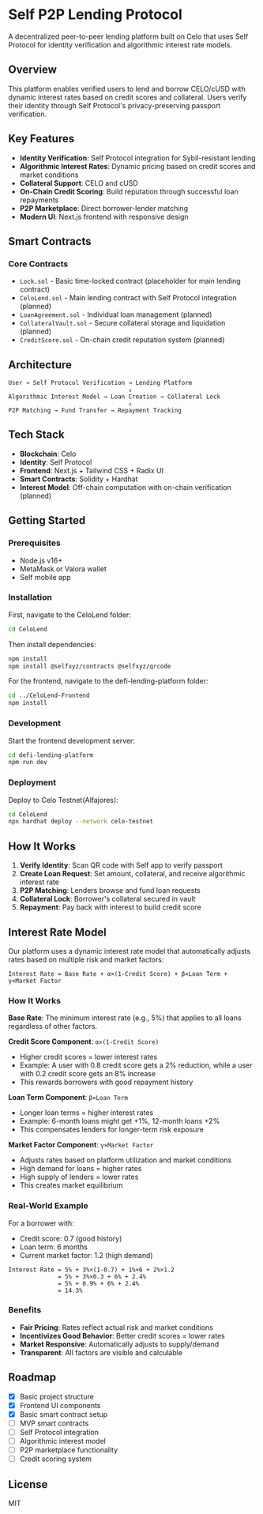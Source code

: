 # Self P2P Lending Protocol

A decentralized peer-to-peer lending platform built on Celo that uses Self Protocol for identity verification and algorithmic interest rate models.

## Overview

This platform enables verified users to lend and borrow CELO/cUSD with dynamic interest rates based on credit scores and collateral. Users verify their identity through Self Protocol's privacy-preserving passport verification.

## Key Features

- **Identity Verification**: Self Protocol integration for Sybil-resistant lending
- **Algorithmic Interest Rates**: Dynamic pricing based on credit scores and market conditions
- **Collateral Support**: CELO and cUSD
- **On-Chain Credit Scoring**: Build reputation through successful loan repayments
- **P2P Marketplace**: Direct borrower-lender matching
- **Modern UI**: Next.js frontend with responsive design

## Smart Contracts

### Core Contracts

- `Lock.sol` - Basic time-locked contract (placeholder for main lending contract)
- `CeloLend.sol` - Main lending contract with Self Protocol integration (planned)
- `LoanAgreement.sol` - Individual loan management (planned)
- `CollateralVault.sol` - Secure collateral storage and liquidation (planned)
- `CreditScore.sol` - On-chain credit reputation system (planned)

## Architecture

```
User → Self Protocol Verification → Lending Platform
                                  ↓
Algorithmic Interest Model → Loan Creation → Collateral Lock
                                  ↓
P2P Matching → Fund Transfer → Repayment Tracking
```

## Tech Stack

- **Blockchain**: Celo
- **Identity**: Self Protocol
- **Frontend**: Next.js + Tailwind CSS + Radix UI
- **Smart Contracts**: Solidity + Hardhat
- **Interest Model**: Off-chain computation with on-chain verification (planned)

## Getting Started

### Prerequisites

- Node.js v16+
- MetaMask or Valora wallet
- Self mobile app

### Installation

First, navigate to the CeloLend folder:

```bash
cd CeloLend
```

Then install dependencies:

```bash
npm install
npm install @selfxyz/contracts @selfxyz/qrcode
```

For the frontend, navigate to the defi-lending-platform folder:

```bash
cd ../CeloLend-Frontend
npm install
```

### Development

Start the frontend development server:

```bash
cd defi-lending-platform
npm run dev
```

### Deployment

Deploy to Celo Testnet(Alfajores):

```bash
cd CeloLend
npx hardhat deploy --network celo-testnet
```

## How It Works

1. **Verify Identity**: Scan QR code with Self app to verify passport
2. **Create Loan Request**: Set amount, collateral, and receive algorithmic interest rate
3. **P2P Matching**: Lenders browse and fund loan requests
4. **Collateral Lock**: Borrower's collateral secured in vault
5. **Repayment**: Pay back with interest to build credit score

## Interest Rate Model

Our platform uses a dynamic interest rate model that automatically adjusts rates based on multiple risk and market factors:

```
Interest Rate = Base Rate + α×(1-Credit Score) + β×Loan Term + γ×Market Factor
```

### How It Works

**Base Rate**: The minimum interest rate (e.g., 5%) that applies to all loans regardless of other factors.

**Credit Score Component**: `α×(1-Credit Score)`

- Higher credit scores = lower interest rates
- Example: A user with 0.8 credit score gets a 2% reduction, while a user with 0.2 credit score gets an 8% increase
- This rewards borrowers with good repayment history

**Loan Term Component**: `β×Loan Term`

- Longer loan terms = higher interest rates
- Example: 6-month loans might get +1%, 12-month loans +2%
- This compensates lenders for longer-term risk exposure

**Market Factor Component**: `γ×Market Factor`

- Adjusts rates based on platform utilization and market conditions
- High demand for loans = higher rates
- High supply of lenders = lower rates
- This creates market equilibrium

### Real-World Example

For a borrower with:

- Credit score: 0.7 (good history)
- Loan term: 6 months
- Current market factor: 1.2 (high demand)

```
Interest Rate = 5% + 3%×(1-0.7) + 1%×6 + 2%×1.2
              = 5% + 3%×0.3 + 6% + 2.4%
              = 5% + 0.9% + 6% + 2.4%
              = 14.3%
```

### Benefits

- **Fair Pricing**: Rates reflect actual risk and market conditions
- **Incentivizes Good Behavior**: Better credit scores = lower rates
- **Market Responsive**: Automatically adjusts to supply/demand
- **Transparent**: All factors are visible and calculable

## Roadmap

- [x] Basic project structure
- [x] Frontend UI components
- [x] Basic smart contract setup
- [ ] MVP smart contracts
- [ ] Self Protocol integration
- [ ] Algorithmic interest model
- [ ] P2P marketplace functionality
- [ ] Credit scoring system

## License

MIT
